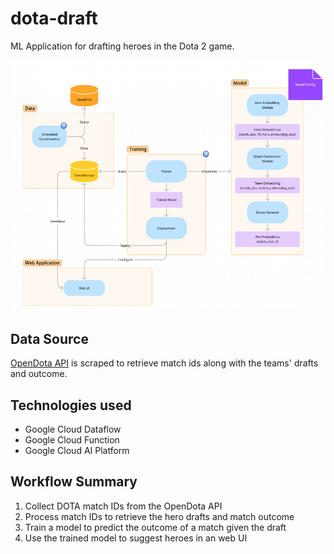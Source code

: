 # dota-draft

ML Application for drafting heroes in the Dota 2 game.

![A scheduled cloud function gets data from OpenDota and saves it to CloudStorage, a scheduled trainer trains the model on this data and a web application fetches the trained model for the users to consult it](diagram.png "Architecture diagram")

## Data Source
[OpenDota API](https://www.opendota.com/) is scraped to retrieve match ids along with the teams' drafts and outcome.

## Technologies used

- Google Cloud Dataflow
- Google Cloud Function
- Google Cloud AI Platform

## Workflow Summary

1. Collect DOTA match IDs from the OpenDota API
2. Process match IDs to retrieve the hero drafts and match outcome
3. Train a model to predict the outcome of a match given the draft
4. Use the trained model to suggest heroes in an web UI
